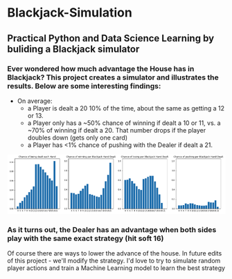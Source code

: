 # Blackjack-Simulation
## Practical Python and Data Science Learning by buliding a Blackjack simulator

### Ever wondered how much advantage the House has in Blackjack? This project creates a simulator and illustrates the results. Below are some interesting findings: 
-  On average: 
    -  a Player is dealt a 20 10% of the time, about the same as getting a 12 or 13. 
    -  a Player only has a ~50% chance of winning if dealt a 10 or 11, vs. a ~70% of winning if dealt a 20. That number drops if the player doubles down (gets only one card)
    -  a Player has <1% chance of pushing with the Dealer if dealt a 21. 
    
![Image](https://github.com/kevinclee26/Blackjack-Simulation/blob/master/image.png)

### As it turns out, the Dealer has an advantage when both sides play with the same exact strategy (hit soft 16)
Of course there are ways to lower the advance of the house. In future edits of this project - we'll modify the strategy. I'd love to try to simulate random player actions and train a Machine Learning model to learn the best strategy
